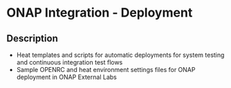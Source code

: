 
# ONAP Integration - Deployment

## Description

* Heat templates and scripts for automatic deployments for system testing and continuous integration test flows
* Sample OPENRC and heat environment settings files for ONAP deployment in ONAP External Labs

